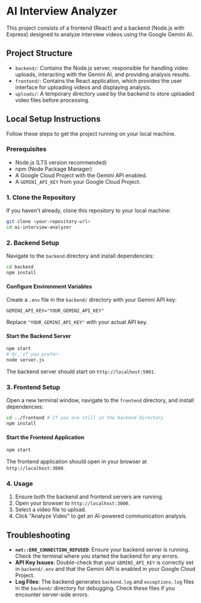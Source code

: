 # AI Interview Analyzer

This project consists of a frontend (React) and a backend (Node.js with Express) designed to analyze interview videos using the Google Gemini AI.

## Project Structure

-   `backend/`: Contains the Node.js server, responsible for handling video uploads, interacting with the Gemini AI, and providing analysis results.
-   `frontend/`: Contains the React application, which provides the user interface for uploading videos and displaying analysis.
-   `uploads/`: A temporary directory used by the backend to store uploaded video files before processing.

## Local Setup Instructions

Follow these steps to get the project running on your local machine.

### Prerequisites

-   Node.js (LTS version recommended)
-   npm (Node Package Manager)
-   A Google Cloud Project with the Gemini API enabled.
-   A `GEMINI_API_KEY` from your Google Cloud Project.

### 1. Clone the Repository

If you haven't already, clone this repository to your local machine:

```bash
git clone <your-repository-url>
cd ai-interview-analyzer
```

### 2. Backend Setup

Navigate to the `backend` directory and install dependencies:

```bash
cd backend
npm install
```

#### Configure Environment Variables

Create a `.env` file in the `backend/` directory with your Gemini API key:

```
GEMINI_API_KEY="YOUR_GEMINI_API_KEY"
```

Replace `"YOUR_GEMINI_API_KEY"` with your actual API key.

#### Start the Backend Server

```bash
npm start
# Or, if you prefer:
node server.js
```

The backend server should start on `http://localhost:5001`.

### 3. Frontend Setup

Open a new terminal window, navigate to the `frontend` directory, and install dependencies:

```bash
cd ../frontend # If you are still in the backend directory
npm install
```

#### Start the Frontend Application

```bash
npm start
```

The frontend application should open in your browser at `http://localhost:3000`.

### 4. Usage

1.  Ensure both the backend and frontend servers are running.
2.  Open your browser to `http://localhost:3000`.
3.  Select a video file to upload.
4.  Click "Analyze Video" to get an AI-powered communication analysis.

## Troubleshooting

-   **`net::ERR_CONNECTION_REFUSED`**: Ensure your backend server is running. Check the terminal where you started the backend for any errors.
-   **API Key Issues**: Double-check that your `GEMINI_API_KEY` is correctly set in `backend/.env` and that the Gemini API is enabled in your Google Cloud Project.
-   **Log Files**: The backend generates `backend.log` and `exceptions.log` files in the `backend/` directory for debugging. Check these files if you encounter server-side errors.
